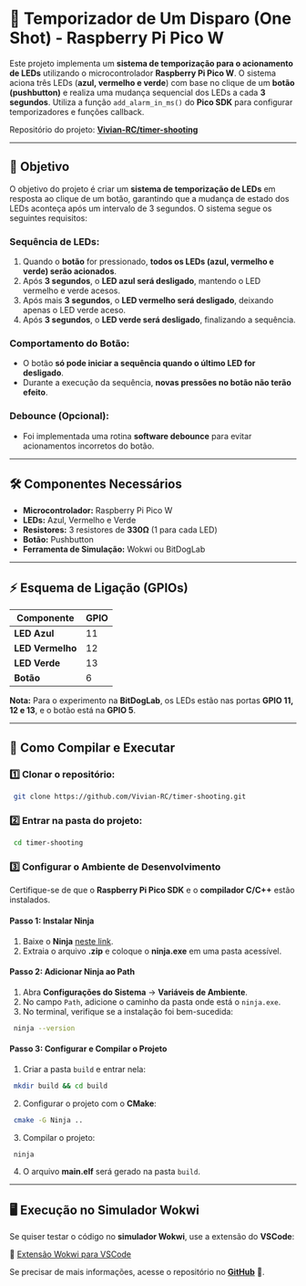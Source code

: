 # 🚦 Temporizador de Um Disparo (One Shot) - Raspberry Pi Pico W

Este projeto implementa um **sistema de temporização para o acionamento de LEDs** utilizando o microcontrolador **Raspberry Pi Pico W**. O sistema aciona três LEDs (**azul, vermelho e verde**) com base no clique de um **botão (pushbutton)** e realiza uma mudança sequencial dos LEDs a cada **3 segundos**. Utiliza a função `add_alarm_in_ms()` do **Pico SDK** para configurar temporizadores e funções callback.

Repositório do projeto: **[Vivian-RC/timer-shooting](https://github.com/Vivian-RC/timer-shooting.git)**

---

## 🎯 **Objetivo**

O objetivo do projeto é criar um **sistema de temporização de LEDs** em resposta ao clique de um botão, garantindo que a mudança de estado dos LEDs aconteça após um intervalo de 3 segundos. O sistema segue os seguintes requisitos:

### **Sequência de LEDs:**

1. Quando o **botão** for pressionado, **todos os LEDs (azul, vermelho e verde) serão acionados**.
2. Após **3 segundos**, o **LED azul será desligado**, mantendo o LED vermelho e verde acesos.
3. Após mais **3 segundos**, o **LED vermelho será desligado**, deixando apenas o LED verde aceso.
4. Após **3 segundos**, o **LED verde será desligado**, finalizando a sequência.

### **Comportamento do Botão:**

- O botão **só pode iniciar a sequência quando o último LED for desligado**.
- Durante a execução da sequência, **novas pressões no botão não terão efeito**.

### **Debounce (Opcional):**

- Foi implementada uma rotina **software debounce** para evitar acionamentos incorretos do botão.

---

## 🛠 **Componentes Necessários**

- **Microcontrolador:** Raspberry Pi Pico W
- **LEDs:** Azul, Vermelho e Verde
- **Resistores:** 3 resistores de **330Ω** (1 para cada LED)
- **Botão:** Pushbutton
- **Ferramenta de Simulação:** Wokwi ou BitDogLab

---

## ⚡ **Esquema de Ligação (GPIOs)**

| Componente       | GPIO |
| ---------------- | ---- |
| **LED Azul**     | 11   |
| **LED Vermelho** | 12   |
| **LED Verde**    | 13   |
| **Botão**        | 6    |

**Nota:** Para o experimento na **BitDogLab**, os LEDs estão nas portas **GPIO 11, 12 e 13**, e o botão está na **GPIO 5**.

---

## 🚀 **Como Compilar e Executar**

### **1️⃣ Clonar o repositório:**

```bash
 git clone https://github.com/Vivian-RC/timer-shooting.git
```

### **2️⃣ Entrar na pasta do projeto:**

```bash
 cd timer-shooting
```

### **3️⃣ Configurar o Ambiente de Desenvolvimento**

Certifique-se de que o **Raspberry Pi Pico SDK** e o **compilador C/C++** estão instalados.

#### **Passo 1: Instalar Ninja**

1. Baixe o **Ninja** [neste link](https://github.com/ninja-build/ninja/releases).
2. Extraia o arquivo **.zip** e coloque o **ninja.exe** em uma pasta acessível.

#### **Passo 2: Adicionar Ninja ao Path**

1. Abra **Configurações do Sistema** → **Variáveis de Ambiente**.
2. No campo `Path`, adicione o caminho da pasta onde está o `ninja.exe`.
3. No terminal, verifique se a instalação foi bem-sucedida:

```bash
 ninja --version
```

#### **Passo 3: Configurar e Compilar o Projeto**

1. Criar a pasta `build` e entrar nela:

```bash
 mkdir build && cd build
```

2. Configurar o projeto com o **CMake**:

```bash
 cmake -G Ninja ..
```

3. Compilar o projeto:

```bash
 ninja
```

4. O arquivo **main.elf** será gerado na pasta `build`.

---

## 🖥️ **Execução no Simulador Wokwi**

Se quiser testar o código no **simulador Wokwi**, use a extensão do **VSCode**:

🔗 [Extensão Wokwi para VSCode](https://marketplace.visualstudio.com/items?itemName=Wokwi.wokwi-vscode)

Se precisar de mais informações, acesse o repositório no [**GitHub**](https://github.com/Vivian-RC/timer-shooting.git) 🚀.

